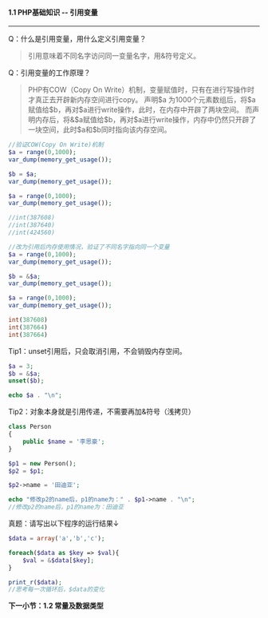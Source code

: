 #### 1.1 PHP基础知识 -- 引用变量
***
Q：什么是引用变量，用什么定义引用变量？
> 引用意味着不同名字访问同一变量名字，用&符号定义。

Q：引用变量的工作原理？
> PHP有COW（Copy On Write）机制，变量赋值时，只有在进行写操作时才真正去开辟新内存空间进行copy。
> 声明\$a 为1000个元素数组后，将\$a赋值给\$b，再对\$a进行write操作，此时，在内存中开辟了两块空间。
> 而声明内存后，将&\$a赋值给\$b，再对\$a进行write操作，内存中仍然只开辟了一块空间，此时\$a和\$b同时指向该内存空间。
```php
//验证COW(Copy On Write)机制
$a = range(0,1000);
var_dump(memory_get_usage());

$b = $a; 
var_dump(memory_get_usage());

$a = range(0,1000);
var_dump(memory_get_usage());

//int(387608)
//int(387640)
//int(424560)

//改为引用后内存使用情况，验证了不同名字指向同一个变量
$a = range(0,1000);
var_dump(memory_get_usage());

$b = &$a;
var_dump(memory_get_usage());

$a = range(0,1000);
var_dump(memory_get_usage());

int(387608)
int(387664)
int(387664)
```

Tip1：unset引用后，只会取消引用，不会销毁内存空间。
```php
$a = 3;
$b = &$a;
unset($b);

echo $a . "\n";
```

Tip2：对象本身就是引用传递，不需要再加&符号（浅拷贝）
```php
class Person
{
	public $name = '李思豪';
}

$p1 = new Person();
$p2 = $p1;

$p2->name = '田迪亚';

echo "修改p2的name后，p1的name为：" . $p1->name . "\n";
//修改p2的name后，p1的name为：田迪亚
```

真题：请写出以下程序的运行结果↓
```php
$data = array('a','b','c');

foreach($data as $key => $val){
	$val = &$data[$key];
}

print_r($data);
//思考每一次循环后，$data的变化
```

**下一小节：1.2 常量及数据类型**